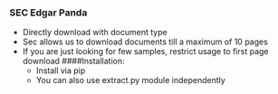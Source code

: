 ### SEC Edgar Panda

- Directly download with document type
- Sec allows us to download documents till a maximum of 10 pages
- If you are just looking for few samples, restrict usage to first page download
####Installation: 
    - Install via pip
    - You can also use extract.py module independently
